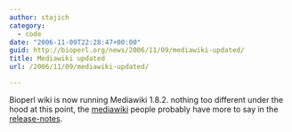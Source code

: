 ```yaml
---
author: stajich
category:
  - code
date: "2006-11-09T22:28:47+00:00"
guid: http://bioperl.org/news/2006/11/09/mediawiki-updated/
title: Mediawiki updated
url: /2006/11/09/mediawiki-updated/

---
```

Bioperl wiki is now running Mediawiki 1.8.2.
nothing too different under the hood at this point, the [mediawiki](http://www.mediawiki.org/wiki/MediaWiki) people probably have more to say in the [release-notes](http://svn.wikimedia.org/viewvc/mediawiki/tags/REL1_8_0/phase3/RELEASE-NOTES?view=markup).
